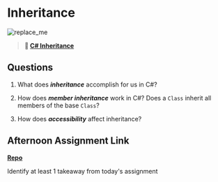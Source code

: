 # Inheritance

![replace_me](https://codeworks.blob.core.windows.net/public/assets/img/illustrations/placeholder.svg)

> **📖 [C# Inheritance](https://codeworksacademy.com/fs-student-guide/resources/wk10/04-Inheritance)**

## Questions

1. What does ***inheritance*** accomplish for us in C#?

2. How does ***member inheritance*** work in C#? Does a `Class` inherit all members of the base `Class`?

3. How does ***accessibility*** affect inheritance?

## Afternoon Assignment Link

**[Repo](https://github.com/jsphbowers/<ASSIGNMENT_REPO>)**

Identify at least 1 takeaway from today's assignment
